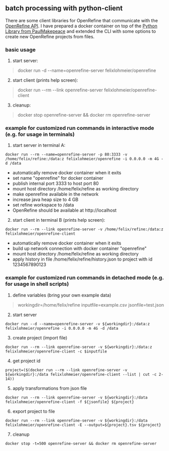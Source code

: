 ## batch processing with python-client

There are some client libraries for OpenRefine that communicate with the [OpenRefine API](https://github.com/OpenRefine/OpenRefine/wiki/OpenRefine-API). I have prepared a docker container on top of the [Python Library from PaulMakepeace](https://github.com/PaulMakepeace/refine-client-py/) and extended the CLI with some options to create new OpenRefine projects from files.

### basic usage

1) start server:
> docker run -d --name=openrefine-server felixlohmeier/openrefine

2) start client (prints help screen):
> docker run --rm --link openrefine-server felixlohmeier/openrefine-client

3) cleanup:
> docker stop openrefine-server && docker rm openrefine-server

### example for customized run commands in interactive mode (e.g. for usage in terminals)

1) start server in terminal A:

```docker run --rm --name=openrefine-server -p 80:3333 -v /home/felix/refine:/data:z felixlohmeier/openrefine -i 0.0.0.0 -m 4G -d /data```

* automatically remove docker container when it exits
* set name "openrefine" for docker container
* publish internal port 3333 to host port 80
* mount host directory /home/felix/refine as working directory
* make openrefine available in the network
* increase java heap size to 4 GB
* set refine workspace to /data
* OpenRefine should be available at http://localhost

2) start client in terminal B (prints help screen):

```docker run --rm --link openrefine-server -v /home/felix/refine:/data:z felixlohmeier/openrefine-client```

* automatically remove docker container when it exits
* build up network connection with docker container "openrefine"
* mount host directory /home/felix/refine as working directory
* apply history in file /home/felix/refine/history.json to project with id 1234567890123

### example for customized run commands in detached mode (e.g. for usage in shell scripts)

1) define variables (bring your own example data)
> workingdir=/home/felix/refine
> inputfile=example.csv
> jsonfile=test.json

2) start server

 ```docker run --d --name=openrefine-server -v ${workingdir}:/data:z felixlohmeier/openrefine -i 0.0.0.0 -m 4G -d /data```

3) create project (import file)

```docker run --rm --link openrefine-server -v ${workingdir}:/data:z felixlohmeier/openrefine-client -c $inputfile```

4) get project id

```project=($(docker run --rm --link openrefine-server -v ${workingdir}:/data felixlohmeier/openrefine-client --list | cut -c 2-14))```

5) apply transformations from json file

```docker run --rm --link openrefine-server -v ${workingdir}:/data felixlohmeier/openrefine-client -f ${jsonfile} ${project}```

6) export project to file

```docker run --rm --link openrefine-server -v ${workingdir}:/data felixlohmeier/openrefine-client -E --output=${project}.tsv ${project}```

7) cleanup

```docker stop -t=500 openrefine-server && docker rm openrefine-server```
